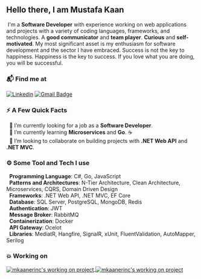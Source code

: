 ## Hello there, I am Mustafa Kaan

&nbsp;I'm a **Software Developer** with experience working on web applications and projects with a variety of coding languages, frameworks, and technologies. A **good communicator** and **team player**. **Curious** and **self-motivated**. My most significant asset is my enthusiasm for software development and the sector I have embraced. Success is not the key to happiness. Happiness is the key to success. If you love what you are doing, you will be successful.

### 📬 Find me at

[![Linkedin](https://img.shields.io/badge/LinkedIn-%230077B5.svg?style=flat&logo=Linkedin&logoColor=white&link=https://www.linkedin.com/in/mkaanerinc/)](https://www.linkedin.com/in/mkaanerinc)
[![Gmail Badge](https://img.shields.io/badge/-Gmail-d14836?style=flat&logo=Gmail&logoColor=white&link=mailto:mkaanerinc@gmail.com)](mailto:mkaanerinc@gmail.com)

### ⚡️ A Few Quick Facts

&nbsp;&nbsp;🔭 I’m currently looking for a job as a **Software Developer**.<br>
&nbsp;&nbsp;🌱 I’m currently learning **Microservices** and **Go**. ☕<br>
&nbsp;&nbsp;👯 I’m looking to collaborate on building projects with **.NET Web API** and **.NET MVC**.<br>

 ### ⚙️ Some Tool and Tech I use
 
&nbsp;&nbsp;**Programming Language**: C#, Go, JavaScript<br>
&nbsp;&nbsp;**Patterns and Architectures**: N-Tier Architecture, Clean Architecture, Microservices, CQRS, Domain Driven Design<br>
&nbsp;&nbsp;**Frameworks**: .NET Web API, .NET MVC, EF Core<br>
&nbsp;&nbsp;**Database**: SQL Server, PostgreSQL, MongoDB, Redis<br>
&nbsp;&nbsp;**Authentication**: JWT<br>
&nbsp;&nbsp;**Message Broker**: RabbitMQ<br>
&nbsp;&nbsp;**Containerization**: Docker<br>
&nbsp;&nbsp;**API Gateway**: Ocelot<br>
&nbsp;&nbsp;**Libraries**: MediatR, Hangfire, SignalR, xUnit, FluentValidation, AutoMapper, Serilog<br>

### 💥 Working on

<a href="https://github.com/mkaanerinc/Core.Packages">
  <img align="center" src="https://github-readme-stats.vercel.app/api/pin/?username=mkaanerinc&repo=DemoMicroservices&show_owner=true&theme=react" alt="mkaanerinc's working on project"/>
</a>
<a href="https://github.com/mkaanerinc/EventManagement">
  <img align="center" src="https://github-readme-stats.vercel.app/api/pin/?username=mkaanerinc&repo=learn_go&show_owner=true&theme=react" alt="mkaanerinc's working on project"/>
</a>
